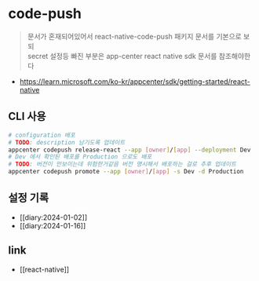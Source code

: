 # code-push
> 문서가 혼재되어있어서 react-native-code-push 패키지 문서를 기본으로 보되  
> secret 설정등 빠진 부분은 app-center react native sdk 문서를 참조해야한다

+ https://learn.microsoft.com/ko-kr/appcenter/sdk/getting-started/react-native

## CLI 사용
```sh 
# configuration 배포
# TODO: description 남기도록 업데이트
appcenter codepush release-react --app [owner]/[app] --deployment Dev
# Dev 에서 확인된 배포를 Production 으로도 배포
# TODO: 버전이 안보이는데 위험한거같음 버전 명시해서 배포하는 걸로 추후 업데이트
appcenter codepush promote --app [owner]/[app] -s Dev -d Production
```

## 설정 기록
+ [[diary:2024-01-02]]
+ [[diary:2024-01-16]]

## link
- [[react-native]]
